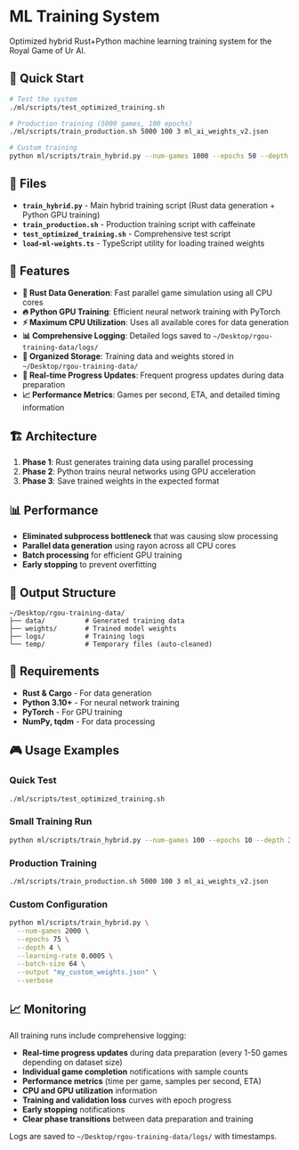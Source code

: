 # ML Training System

Optimized hybrid Rust+Python machine learning training system for the Royal Game of Ur AI.

## 🚀 Quick Start

```bash
# Test the system
./ml/scripts/test_optimized_training.sh

# Production training (5000 games, 100 epochs)
./ml/scripts/train_production.sh 5000 100 3 ml_ai_weights_v2.json

# Custom training
python ml/scripts/train_hybrid.py --num-games 1000 --epochs 50 --depth 3 --verbose
```

## 📁 Files

- **`train_hybrid.py`** - Main hybrid training script (Rust data generation + Python GPU training)
- **`train_production.sh`** - Production training script with caffeinate
- **`test_optimized_training.sh`** - Comprehensive test script
- **`load-ml-weights.ts`** - TypeScript utility for loading trained weights

## 🎯 Features

- **🦀 Rust Data Generation**: Fast parallel game simulation using all CPU cores
- **🔥 Python GPU Training**: Efficient neural network training with PyTorch
- **⚡ Maximum CPU Utilization**: Uses all available cores for data generation
- **📊 Comprehensive Logging**: Detailed logs saved to `~/Desktop/rgou-training-data/logs/`
- **📁 Organized Storage**: Training data and weights stored in `~/Desktop/rgou-training-data/`
- **🔄 Real-time Progress Updates**: Frequent progress updates during data preparation
- **📈 Performance Metrics**: Games per second, ETA, and detailed timing information

## 🏗️ Architecture

1. **Phase 1**: Rust generates training data using parallel processing
2. **Phase 2**: Python trains neural networks using GPU acceleration
3. **Phase 3**: Save trained weights in the expected format

## 📊 Performance

- **Eliminated subprocess bottleneck** that was causing slow processing
- **Parallel data generation** using rayon across all CPU cores
- **Batch processing** for efficient GPU training
- **Early stopping** to prevent overfitting

## 📁 Output Structure

```
~/Desktop/rgou-training-data/
├── data/          # Generated training data
├── weights/       # Trained model weights
├── logs/          # Training logs
└── temp/          # Temporary files (auto-cleaned)
```

## 🔧 Requirements

- **Rust & Cargo** - For data generation
- **Python 3.10+** - For neural network training
- **PyTorch** - For GPU training
- **NumPy, tqdm** - For data processing

## 🎮 Usage Examples

### Quick Test

```bash
./ml/scripts/test_optimized_training.sh
```

### Small Training Run

```bash
python ml/scripts/train_hybrid.py --num-games 100 --epochs 10 --depth 3 --verbose
```

### Production Training

```bash
./ml/scripts/train_production.sh 5000 100 3 ml_ai_weights_v2.json
```

### Custom Configuration

```bash
python ml/scripts/train_hybrid.py \
  --num-games 2000 \
  --epochs 75 \
  --depth 4 \
  --learning-rate 0.0005 \
  --batch-size 64 \
  --output "my_custom_weights.json" \
  --verbose
```

## 📈 Monitoring

All training runs include comprehensive logging:

- **Real-time progress updates** during data preparation (every 1-50 games depending on dataset size)
- **Individual game completion** notifications with sample counts
- **Performance metrics** (time per game, samples per second, ETA)
- **CPU and GPU utilization** information
- **Training and validation loss** curves with epoch progress
- **Early stopping** notifications
- **Clear phase transitions** between data preparation and training

Logs are saved to `~/Desktop/rgou-training-data/logs/` with timestamps.
